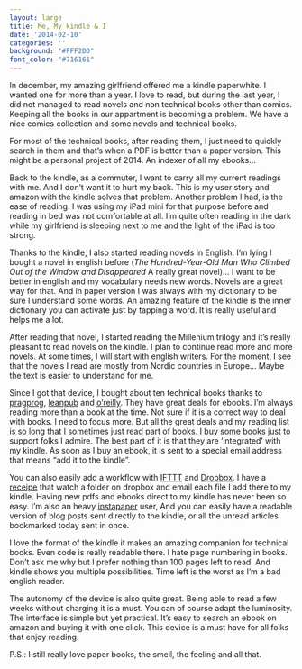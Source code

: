 ```yaml
---
layout: large
title: Me, My kindle & I
date: '2014-02-10'
categories: ''
background: "#FFF2DD"
font_color: "#716161"
---
```


In december, my amazing girlfriend offered me a kindle paperwhite. I wanted one for more than a year.
I love to read, but during the last year, I did not managed to read novels and non technical books other than comics.
Keeping all the books in our appartment is becoming a problem. We have a nice comics collection and some novels and technical books.

For most of the technical books, after reading them, I just need to quickly search in them and that’s when a PDF is better than a paper version. This might be a personal project of 2014. An indexer of all my ebooks...

Back to the kindle, as a commuter, I want to carry all my current readings with me. And I don’t want it to hurt my back. This is my user story and amazon with the kindle solves that problem.
Another problem I had, is the ease of reading. I was using my iPad mini for that purpose before and reading in bed was not comfortable at all. I’m quite often reading in the dark while my girlfriend is sleeping next to me and the light of the iPad is too strong.

Thanks to the kindle, I also started reading novels in English. I’m lying I bought a novel in english before (*The Hundred-Year-Old Man Who Climbed Out of the Window and Disappeared* A really great novel)…  I want to be better in english and my vocabulary needs new words. Novels are a great way for that. And in paper version I was always with my dictionary to be sure I understand some words. An amazing feature of the kindle is the inner dictionary you can activate just by tapping a word. It is really useful and helps me a lot.

After reading that novel, I started reading the Millenium trilogy and it’s really pleasant to read novels on the kindle. I plan to continue read more and more novels. At some times, I will start with english writers. For the moment, I see that the novels I read are mostly from Nordic countries in Europe… Maybe the text is easier to understand for me.

Since I got that device, I bought about ten technical books thanks to [pragprog](http://pragprog.com/), [leanpub](https://leanpub.com/) and [o’reilly](www.oreilly.com). They have great deals for ebooks. I’m always reading more than a book at the time. Not sure if it is a correct way to deal with books. I need to focus more. But all the great deals and my reading list is so long that I sometimes just read part of books. I buy some books just to support folks I admire. The best part of it is that they are ‘integrated’ with my kindle. As soon as I buy an ebook, it is sent to a special email address that means “add it to the kindle”.

You can also easily add a workflow with [IFTTT](https://ifttt.com) and [Dropbox](http://dropbox.com). I have a [receipe](https://ifttt.com/recipes/139429) that watch a folder on dropbox and email each file I add there to my kindle. Having new pdfs and ebooks direct to my kindle has never been so easy. I’m also an heavy [instapaper](http://instapaper.com) user, And you can easily have a readable version of blog posts sent directly to the kindle, or all the unread articles bookmarked today sent in once.

I love the format of the kindle it makes an amazing companion for technical books. Even code is really readable there. I hate page numbering in books. Don’t ask me why but I prefer nothing than 100 pages left to read. And kindle shows you multiple possibilities. Time left is the worst as I’m a bad english reader.

The autonomy of the device is also quite great. Being able to read a few weeks without charging it is a must. You can of course adapt the luminosity. The interface is simple but yet practical. It’s easy to search an ebook on amazon and buying it with one click. This device is a must have for all folks that enjoy reading.

P.S.: I still really love paper books, the smell, the feeling and all that.


